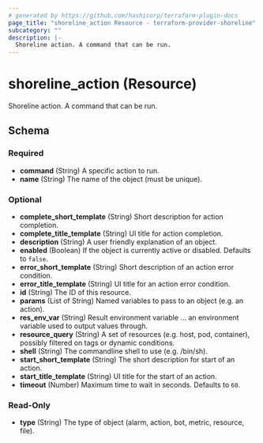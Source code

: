 ```yaml
---
# generated by https://github.com/hashicorp/terraform-plugin-docs
page_title: "shoreline_action Resource - terraform-provider-shoreline"
subcategory: ""
description: |-
  Shoreline action. A command that can be run.
---
```


# shoreline_action (Resource)

Shoreline action. A command that can be run.



<!-- schema generated by tfplugindocs -->
## Schema

### Required

- **command** (String) A specific action to run.
- **name** (String) The name of the object (must be unique).

### Optional

- **complete_short_template** (String) Short description for action completion.
- **complete_title_template** (String) UI title for action completion.
- **description** (String) A user friendly explanation of an object.
- **enabled** (Boolean) If the object is currently active or disabled. Defaults to `false`.
- **error_short_template** (String) Short description of an action error condition.
- **error_title_template** (String) UI title for an action error condition.
- **id** (String) The ID of this resource.
- **params** (List of String) Named variables to pass to an object (e.g. an action).
- **res_env_var** (String) Result environment variable ... an environment variable used to output values through.
- **resource_query** (String) A set of resources (e.g. host, pod, container), possibly filtered on tags or dynamic conditions.
- **shell** (String) The commandline shell to use (e.g. /bin/sh).
- **start_short_template** (String) The short description for start of an action.
- **start_title_template** (String) UI title for the start of an action.
- **timeout** (Number) Maximum time to wait in seconds. Defaults to `60`.

### Read-Only

- **type** (String) The type of object (alarm, action, bot, metric, resource, file).


